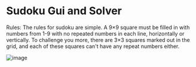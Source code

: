 # Sudoku Gui and Solver
Rules:
The rules for sudoku are simple. A 9×9 square must be filled in with numbers from 1-9 with no repeated numbers in each line, horizontally or vertically. To challenge you more, there are 3×3 squares marked out in the grid, and each of these squares can't have any repeat numbers either.

![image](https://user-images.githubusercontent.com/104307408/215581890-68793cca-90df-4f47-a060-0a85eccffc9d.png)

